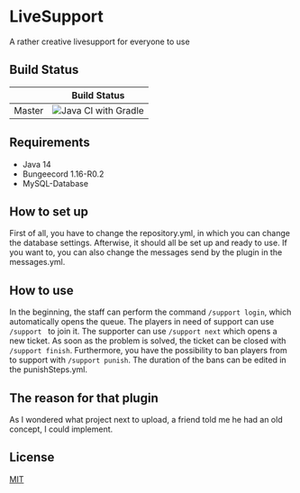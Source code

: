 # LiveSupport
A rather creative livesupport for everyone to use

## Build Status
|             | Build Status                                                                                                            |
|-------------|-------------------------------------------------------------------------------------------------------------------------|
| Master      | ![Java CI with Gradle](https://github.com/Shepiii/LiveSupport/workflows/Java%20CI%20with%20Gradle/badge.svg) |

## Requirements
- Java 14
- Bungeecord 1.16-R0.2
- MySQL-Database

## How to set up
First of all, you have to change the repository.yml, in which you can change the database settings.
Afterwise, it should all be set up and ready to use.
If you want to, you can also change the messages send by the plugin in the messages.yml.

## How to use
In the beginning, the staff can perform the command `/support login`, which automatically opens the queue.
The players in need of support can use `/support ` to join it.
The supporter can use `/support next` which opens a new ticket.
As soon as the problem is solved, the ticket can be closed with `/support finish`.
Furthermore, you have the possibility to ban players from to support with `/support punish`. The duration of the bans can be edited in the punishSteps.yml.

## The reason for that plugin
As I wondered what project next to upload, a friend told me he had an old concept, I could implement.

## License
[MIT](https://choosealicense.com/licenses/mit/)
